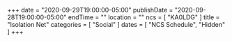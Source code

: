 +++
date = "2020-09-29T19:00:00-05:00"
publishDate = "2020-09-28T19:00:00-05:00"
endTime = ""
location = ""
ncs = [ "KA0LDG" ]
title = "Isolation Net"
categories = [ "Social" ]
dates = [ "NCS Schedule", "Hidden" ]
+++
